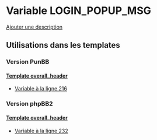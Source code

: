 # Variable LOGIN_POPUP_MSG
[Ajouter une description](https://fa-tvars.appspot.com/var/LOGIN_POPUP_MSG)

## Utilisations dans les templates

### Version PunBB

#### [Template overall_header](punbb/overall_header.md#readme)
* [Variable &agrave; la ligne 216](../punbb/overall_header.tpl#L216)

### Version phpBB2

#### [Template overall_header](subsilver/overall_header.md#readme)
* [Variable &agrave; la ligne 232](../subsilver/overall_header.tpl#L232)